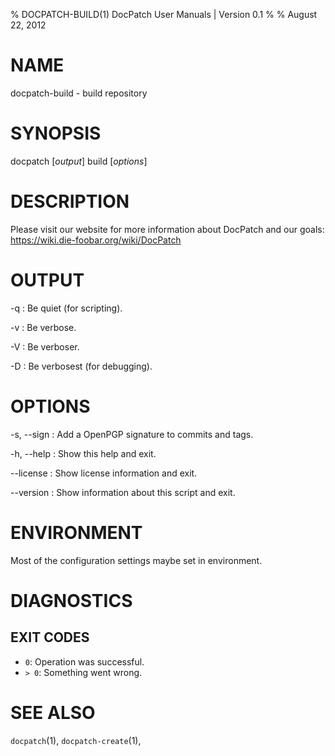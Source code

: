 % DOCPATCH-BUILD(1) DocPatch User Manuals | Version 0.1
%
% August 22, 2012


# NAME

docpatch-build - build repository


# SYNOPSIS

docpatch [*output*] build [*options*]


#   DESCRIPTION

Please visit our website for more information about DocPatch and our goals: <https://wiki.die-foobar.org/wiki/DocPatch>


# OUTPUT

-q
:   Be quiet (for scripting).

-v
:   Be verbose.

-V
:   Be verboser.

-D
:   Be verbosest (for debugging).


# OPTIONS

-s, \--sign
:   Add a OpenPGP signature to commits and tags.

-h, \--help
:   Show this help and exit.

\--license
:   Show license information and exit.

\--version
:   Show information about this script and exit.


# ENVIRONMENT

Most of the configuration settings maybe set in environment.


# DIAGNOSTICS


## EXIT CODES

* `0`: Operation was successful.
* `> 0`: Something went wrong.


# SEE ALSO

`docpatch`(1), `docpatch-create`(1),

